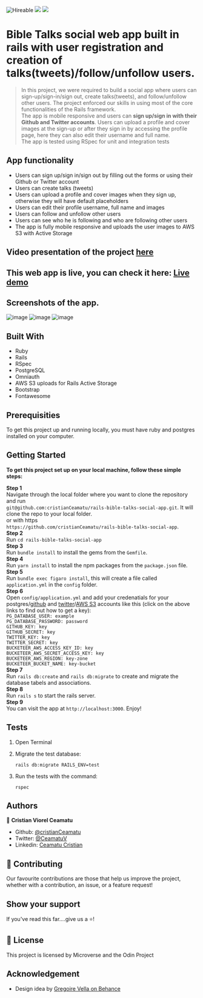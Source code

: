 ![Hireable](https://img.shields.io/badge/Hireable-yes-success) ![](https://img.shields.io/badge/Mobile--responsive-yes-green) ![](https://img.shields.io/badge/-Microverse%20projects-blueviolet)

# Bible Talks social web app built in rails with user registration and creation of talks(tweets)/follow/unfollow users.

> In this project, we were required to build a social app where users can sign-up/sign-in/sign out, create talks(tweets), and follow/unfollow other users. The project enforced our skills in using most of the core functionalities of the Rails framework.
> <br>
> The app is mobile responsive and users can <b>sign up/sign in with their Github and Twitter accounts</b>. Users can upload a profile and cover images at the sign-up or after they sign in by accessing the profile page, here they can also edit their username and full name.
> <br>
> The app is tested using RSpec for unit and integration tests

## App functionality

- Users can sign up/sign in/sign out by filling out the forms or using their Github or Twitter account
- Users can create talks (tweets)
- Users can upload a profile and cover images when they sign up, otherwise they will have default placeholders
- Users can edit their profile username, full name and images
- Users can follow and unfollow other users
- Users can see who he is following and who are following other users
- The app is fully mobile responsive and uploads the user images to AWS S3 with Active Storage

## Video presentation of the project [here](https://www.loom.com/share/b40e1d7bda964f3d930f232d4bebfafd)

## This web app is live, you can check it here: [Live demo](https://rails-bible-talks.herokuapp.com/)

## Screenshots of the app.

![image](.github/app-screenshot.jpg)
![image](.github/app-screenshot2.png) ![image](.github/app-screenshot3.png)

## Built With

- Ruby
- Rails
- RSpec
- PostgreSQL
- Omniauth
- AWS S3 uploads for Rails Active Storage
- Bootstrap
- Fontawesome

## Prerequisities

To get this project up and running locally, you must have ruby and postgres installed on your computer.

## Getting Started

**To get this project set up on your local machine, follow these simple steps:**

**Step 1**<br>
Navigate through the local folder where you want to clone the repository and run<br>
`git@github.com:cristianCeamatu/rails-bible-talks-social-app.git`. It will clone the repo to your local folder.<br>
or with https<br>
`https://github.com/cristianCeamatu/rails-bible-talks-social-app`.<br>
**Step 2**<br>
Run `cd rails-bible-talks-social-app`<br>
**Step 3**<br>
Run `bundle install` to install the gems from the `Gemfile`.<br>
**Step 4**<br>
Run `yarn install` to install the npm packages from the `package.json` file.<br>
**Step 5**<br>
Run `bundle exec figaro install`, this will create a file called `application.yml` in the `config` folder.<br>
**Step 6**<br>
Open `config/application.yml` and add your credenatials for your postgres/[github](https://github.com/settings/applications) and [twitter](https://dev.twitter.com/apps)/[AWS S3](https://aws.amazon.com/console/) accounts like this (click on the above links to find out how to get a key):<br>
`PG_DATABASE_USER: example` <br>
`PG_DATABASE_PASSWORD: password`<br>
`GITHUB_KEY: key`<br>
`GITHUB_SECRET: key`<br>
`TWITTER_KEY: key`<br>
`TWITTER_SECRET: key`<br>
`BUCKETEER_AWS_ACCESS_KEY_ID: key`<br>
`BUCKETEER_AWS_SECRET_ACCESS_KEY: key`<br>
`BUCKETEER_AWS_REGION: key-zone`<br>
`BUCKETEER_BUCKET_NAME: key-bucket`<br>
**Step 7**<br>
Run `rails db:create` and `rails db:migrate` to create and migrate the database tabels and associations.<br>
**Step 8**<br>
Run `rails s` to start the rails server.<br>
**Step 9**<br>
You can visit the app at `http://localhost:3000`. Enjoy!<br>

## Tests

1. Open Terminal

2. Migrate the test database:

   `rails db:migrate RAILS_ENV=test`

3. Run the tests with the command:

   `rspec`

## Authors

👤 **Cristian Viorel Ceamatu**

- Github: [@cristianCeamatu](https://github.com/cristianCeamatu)
- Twitter: [@CeamatuV](https://twitter.com/CeamatuV)
- Linkedin: [Ceamatu Cristian](https://www.linkedin.com/in/ceamatu-cristian/)

## 🤝 Contributing

Our favourite contributions are those that help us improve the project, whether with a contribution, an issue, or a feature request!

## Show your support

If you've read this far....give us a ⭐️!

## 📝 License

This project is licensed by Microverse and the Odin Project

## Acknowledgement

- Design idea by [Gregoire Vella on Behance](https://www.behance.net/gregoirevella)
